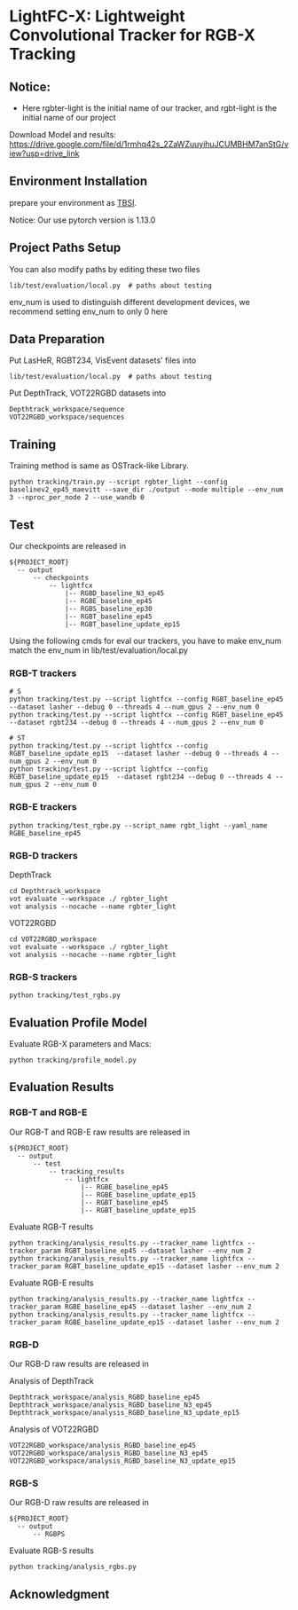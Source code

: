 # LightFC-X: Lightweight Convolutional Tracker for RGB-X Tracking 

## Notice:
- Here rgbter-light is the initial name of our tracker, and rgbt-light is the initial name of our project

Download Model and results: https://drive.google.com/file/d/1rmhq42s_2ZaWZuuyihuJCUMBHM7anStG/view?usp=drive_link

## Environment Installation

prepare your environment as [TBSI](https://github.com/RyanHTR/TBSI).

Notice: Our use pytorch version is 1.13.0

## Project Paths Setup
You can also modify paths by editing these two files
```
lib/test/evaluation/local.py  # paths about testing
```
env_num is used to distinguish different development devices, we recommend setting env_num to only 0 here

## Data Preparation

Put LasHeR, RGBT234, VisEvent datasets' files into 

```
lib/test/evaluation/local.py  # paths about testing
```

Put DepthTrack, VOT22RGBD datasets into

```
Depthtrack_workspace/sequence
VOT22RGBD_workspace/sequences
```


## Training
Training method is same as OSTrack-like Library.

```
python tracking/train.py --script rgbter_light --config baselinev2_ep45_maevitt --save_dir ./output --mode multiple --env_num 3 --nproc_per_node 2 --use_wandb 0
```



## Test

Our checkpoints are released in 
```
${PROJECT_ROOT}
  -- output
      -- checkpoints
          -- lightfcx
              |-- RGBD_baseline_N3_ep45
              |-- RGBE_baseline_ep45
              |-- RGBS_baseline_ep30
              |-- RGBT_baseline_ep45
              |-- RGBT_baseline_update_ep15
```

Using the following cmds for eval our trackers, you have to make env_num match the env_num in lib/test/evaluation/local.py


### RGB-T trackers
```
# S
python tracking/test.py --script lightfcx --config RGBT_baseline_ep45  --dataset lasher --debug 0 --threads 4 --num_gpus 2 --env_num 0
python tracking/test.py --script lightfcx --config RGBT_baseline_ep45  --dataset rgbt234 --debug 0 --threads 4 --num_gpus 2 --env_num 0

# ST
python tracking/test.py --script lightfcx --config RGBT_baseline_update_ep15  --dataset lasher --debug 0 --threads 4 --num_gpus 2 --env_num 0
python tracking/test.py --script lightfcx --config RGBT_baseline_update_ep15  --dataset rgbt234 --debug 0 --threads 4 --num_gpus 2 --env_num 0

```

### RGB-E trackers
```
python tracking/test_rgbe.py --script_name rgbt_light --yaml_name RGBE_baseline_ep45
```

### RGB-D trackers

DepthTrack
```
cd Depthtrack_workspace
vot evaluate --workspace ./ rgbter_light
vot analysis --nocache --name rgbter_light
```
VOT22RGBD
```
cd VOT22RGBD_workspace
vot evaluate --workspace ./ rgbter_light
vot analysis --nocache --name rgbter_light
```
### RGB-S trackers

```
python tracking/test_rgbs.py
```


## Evaluation Profile Model

Evaluate RGB-X parameters and Macs:

```
python tracking/profile_model.py
```



## Evaluation Results
### RGB-T and RGB-E

Our RGB-T and RGB-E raw results are released in 
```
${PROJECT_ROOT}
  -- output
      -- test
          -- tracking_results
              -- lightfcx
                  |-- RGBE_baseline_ep45
                  |-- RGBE_baseline_update_ep15
                  |-- RGBT_baseline_ep45
                  |-- RGBT_baseline_update_ep15
```

Evaluate RGB-T results
```
python tracking/analysis_results.py --tracker_name lightfcx --tracker_param RGBT_baseline_ep45 --dataset lasher --env_num 2 
python tracking/analysis_results.py --tracker_name lightfcx --tracker_param RGBT_baseline_update_ep15 --dataset lasher --env_num 2 

```

Evaluate RGB-E results
```
python tracking/analysis_results.py --tracker_name lightfcx --tracker_param RGBE_baseline_ep45 --dataset lasher --env_num 2 
python tracking/analysis_results.py --tracker_name lightfcx --tracker_param RGBE_baseline_update_ep15 --dataset lasher --env_num 2 

```

### RGB-D
Our RGB-D raw results are released in


Analysis of DepthTrack
```
Depthtrack_workspace/analysis_RGBD_baseline_ep45
Depthtrack_workspace/analysis_RGBD_baseline_N3_ep45
Depthtrack_workspace/analysis_RGBD_baseline_N3_update_ep15
```


Analysis of VOT22RGBD
```
VOT22RGBD_workspace/analysis_RGBD_baseline_ep45
VOT22RGBD_workspace/analysis_RGBD_baseline_N3_ep45
VOT22RGBD_workspace/analysis_RGBD_baseline_N3_update_ep15
```

### RGB-S
Our RGB-D raw results are released in

```
${PROJECT_ROOT}
  -- output
      -- RGBPS
```

Evaluate RGB-S results
```
python tracking/analysis_rgbs.py
```

## Acknowledgment
